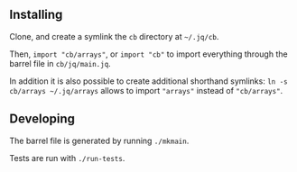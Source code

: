 ## Installing

Clone, and create a symlink the `cb` directory at `~/.jq/cb`.

Then, `import "cb/arrays"`, or `import "cb"` to import everything through the barrel file in `cb/jq/main.jq`.

In addition it is also possible to create additional shorthand symlinks: `ln -s cb/arrays ~/.jq/arrays` allows to import `"arrays"` instead of `"cb/arrays"`.

## Developing

The barrel file is generated by running `./mkmain`.

Tests are run with `./run-tests`.
